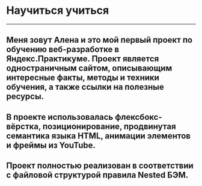 # Научиться учиться
------
## Меня зовут Алена и это мой первый проект по обучению веб-разработке в Яндекс.Практикуме. Проект является одностраничным сайтом, описывающим интересные факты, методы и техники обучения, а также ссылки на полезные ресурсы.
## В проекте использовалась флексбокс-вёрстка, позиционирование, продвинутая семантика языка HTML, анимации элементов и фреймы из YouTube.
## Проект полностью реализован в соответствии с файловой структурой правила Nested БЭМ.